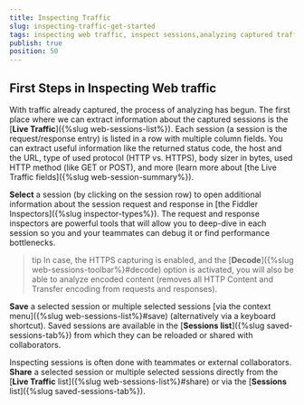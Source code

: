 ```yaml
---
title: Inspecting Traffic
slug: inspecting-traffic-get-started
tags: inspecting web traffic, inspect sessions,analyzing captured traffic, Fiddler inspectors
publish: true
position: 50
---
```


## First Steps in Inspecting Web traffic

With traffic already captured, the process of analyzing has begun. The first place where we can extract information about the captured sessions is the [**Live Traffic**]({%slug web-sessions-list%}). Each session (a session is the request/response entry) is listed in a row with multiple column fields. You can extract useful information like the returned status code, the host and the URL, type of used protocol (HTTP vs. HTTPS), body sizer in bytes, used HTTP method (like GET or POST), and more (learn more about [the Live Traffic fields]({%slug web-session-summary%}).

**Select** a session (by clicking on the session row) to open additional information about the session request and response in [the Fiddler Inspectors]({%slug inspector-types%}). The request and response inspectors are powerful tools that will allow you to deep-dive in each session so you and your teammates can debug it or find performance bottlenecks. 

>tip In case, the HTTPS capturing is enabled, and the [**Decode**]({%slug web-sessions-toolbar%}#decode) option is activated, you will also be able to analyze encoded content (removes all HTTP Content and Transfer encoding from requests and responses).

**Save** a selected session or multiple selected sessions [via the context menu]({%slug web-sessions-list%}#save) (alternatively via a keyboard shortcut). Saved sessions are available in the [**Sessions list**]({%slug saved-sessions-tab%}) from which they can be reloaded or shared with collaborators.

Inspecting sessions is often done with teammates or external collaborators. **Share** a selected session or multiple selected sessions directly from the [__Live Traffic__ list]({%slug web-sessions-list%}#share) or via the [__Sessions__ list]({%slug saved-sessions-tab%}).
